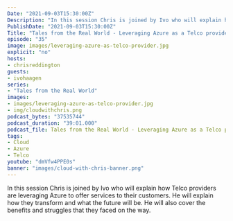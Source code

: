 ```yaml
---
Date: "2021-09-03T15:30:00Z"
Description: "In this session Chris is joined by Ivo who will explain how Telco providers are leveraging Azure to offer services to their customers. He will explain how they transform and what the future will be. He will also cover the benefits and struggles that they faced on the way."
PublishDate: "2021-09-03T15:30:00Z"
Title: "Tales from the Real World - Leveraging Azure as a Telco provider"
episode: "35"
image: images/leveraging-azure-as-telco-provider.jpg
explicit: "no"
hosts:
- chrisreddington
guests:
- ivohaagen
series:
- "Tales from the Real World"
images:
- images/leveraging-azure-as-telco-provider.jpg
- img/cloudwithchris.png
podcast_bytes: "37535744"
podcast_duration: "39:01.000"
podcast_file: Tales from the Real World - Leveraging Azure as a Telco provider.mp3
tags:
- Cloud
- Azure
- Telco
youtube: "dmVfw4PPE0s"
banner: "images/cloud-with-chris-banner.png"
---
```

In this session Chris is joined by Ivo who will explain how Telco providers are leveraging Azure to offer services to their customers. He will explain how they transform and what the future will be. He will also cover the benefits and struggles that they faced on the way.
